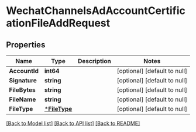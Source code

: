 # WechatChannelsAdAccountCertificationFileAddRequest

## Properties
Name | Type | Description | Notes
------------ | ------------- | ------------- | -------------
**AccountId** | **int64** |  | [optional] [default to null]
**Signature** | **string** |  | [optional] [default to null]
**FileBytes** | **string** |  | [optional] [default to null]
**FileName** | **string** |  | [optional] [default to null]
**FileType** | [***FileType**](FileType.md) |  | [optional] [default to null]

[[Back to Model list]](../README.md#documentation-for-models) [[Back to API list]](../README.md#documentation-for-api-endpoints) [[Back to README]](../README.md)


